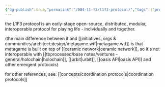 ```yaml
---
{"dg-publish":true,"permalink":"/004-l1-f3/l1f3-protocol/","tags":["project","🌱","l1f3"],"created":"2024-03-08T16:43:32.601-03:00","updated":"2024-06-14T18:51:16.567-03:00"}
---
```


the L1F3 protocol is an early-stage open-source, distributed, modular, interoperable protocol for playing life - individually and together.

(the main difference between it and [[initiatives, orgs & communities/architect;design/metagame.wtf\|metagame.wtf]] is that metagame is built on top of [[ceramic network\|ceramic network]], so it's not interoperable with [[tbprocessed/base notes/ventures - general/holochain\|holochain]], [[urbit\|urbit]], [[oasis API\|oasis API]] and other emergent protocols)

for other references, see: [[concepts/coordination protocols\|coordination protocols]]